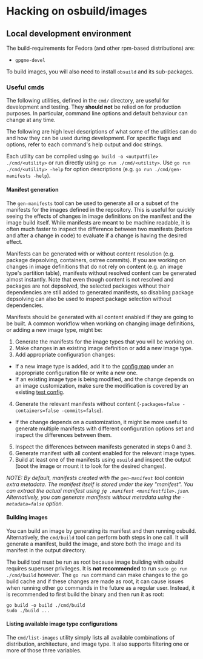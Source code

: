 # Hacking on osbuild/images

## Local development environment

The build-requirements for Fedora (and other rpm-based distributions) are:
- `gpgme-devel`

To build images, you will also need to install `obsuild` and its sub-packages.

### Useful cmds

The following utilities, defined in the `cmd/` directory, are useful for
development and testing. They **should not** be relied on for production
purposes. In particular, command line options and default behaviour can change
at any time.

The following are high level descriptions of what some of the utilities can do
and how they can be used during development. For specific flags and options,
refer to each command's help output and doc strings.

Each utility can be compiled using `go build -o <outputfile> ./cmd/<utility>`
or run directly using `go run ./cmd/<utility>`. Use `go run ./cmd/<utility>
-help` for option descriptions (e.g. `go run ./cmd/gen-manifests -help`).

#### Manifest generation

The `gen-manifests` tool can be used to generate all or a subset of the
manifests for the images defined in the repository. This is useful for quickly
seeing the effects of changes in image definitions on the manifest and the
image build itself. While manifests are meant to be machine readable, it is
often much faster to inspect the difference between two manifests (before and
after a change in code) to evaluate if a change is having the desired effect.

Manifests can be generated with or without content resolution (e.g. package
depsolving, containers, ostree commits). If you are working on changes in image
definitions that do not rely on content (e.g. an image type's partition table),
manifests without resolved content can be generated almost instantly. Note that
even though content is not resolved and packages are not depsolved, the
selected packages without their dependencies are still added to generated
manifests, so disabling package depsolving can also be used to inspect package
selection without dependencies.

Manifests should be generated with all content enabled if they are going to be
built. A common workflow when working on changing image definitions, or adding
a new image type, might be:
1. Generate the manifests for the image types that you will be working on.
2. Make changes in an existing image definition or add a new image type.
3. Add appropriate configuration changes:
  - If a new image type is added, add it to the [config
    map](test/config-map.json) under an appropriate configuration file or write
    a new one.
  - If an existing image type is being modified, and the change depends on an
    image customization, make sure the modification is covered by an existing
    [test config](test/configs).
4. Generate the relevant manifests without content (`-packages=false
   -containers=false -commits=false`).
  - If the change depends on a customization, it might be more useful to
    generate multiple manifests with different configuration options set and
    inspect the differences between them.
5. Inspect the differences between manifests generated in steps 0 and 3.
6. Generate manifest with all content enabled for the relevant image types.
7. Build at least one of the manifests using `osuild` and inspect the output
   (boot the image or mount it to look for the desired changes).

_NOTE: By default, manifests created with the `gen-manifest` tool contain extra
metadata. The manifest itself is stored under the key "manifest". You can
extract the actual manifest using `jq .manifest
<manifestfile>.json`. Alternatively, you can generate manifests without
metadata using the `-metadata=false` option._

#### Building images

You can build an image by generating its manifest and then running
osbuild. Alternatively, the `cmd/build` tool can perform both steps in one
call. It will generate a manifest, build the image, and store both the image
and its manifest in the output directory.

The build tool must be run as root because image building with osbuild requires
superuser privileges. It is **not recommended** to run `sudo go run
./cmd/build` however. The `go run` command can make changes to the go build
cache and if these changes are made as root, it can cause issues when running
other go commands in the future as a regular user. Instead, it is recommended
to first build the binary and then run it as root:
```
go build -o build ./cmd/build
sudo ./build ...
```

#### Listing available image type configurations

The `cmd/list-images` utility simply lists all available combinations of
distribution, architecture, and image type. It also supports filtering one or
more of those three variables.
